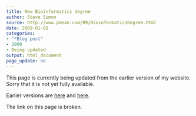 ```yaml
---
title: New Bioinformatics degree 
author: Steve Simon
source: http://www.pmean.com/09/BioinformaticsDegree.html
date: 2009-01-01
categories:
- "*Blog post"
- 2009
- Being updated
output: html_document
page_update: no
---
```


This page is currently being updated from the earlier version of my website. Sorry that it is not yet fully available.

<!---More--->

Earlier versions are [here][sim1] and [here][sim2].

The link on this page is broken.

[sim1]: http://www.pmean.com/09/BioinformaticsDegree.html
[sim2]: http://new.pmean.com/bioinformatics-degree/
